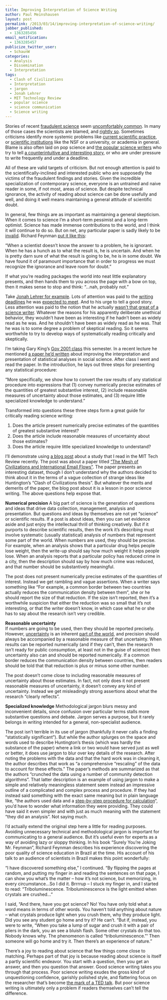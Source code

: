 ```yaml
---
title: Improving Interpretation of Science Writing
author: Paul Meinshausen
layout: post
permalink: /2013/03/14/improving-interpretation-of-science-writing/
jabber_published:
  - 1363285456
email_notification:
  - 1363285457
publicize_twitter_user:
  - SchaunW
categories:
  - Analysis
  - Dissemination
  - Interpretation
tags:
  - Clash of Civilizations
  - Interpretation
  - jargon
  - Jonah Lehrer
  - MIT Technology Review
  - popular science
  - science communication
  - Science writing
---
```

Stories of recent <a href="http://www.nytimes.com/2012/10/06/opinion/fraud-in-the-scientific-literature.html?_r=0">fraudulent science</a> seem <a href="http://www.nytimes.com/2012/04/17/science/rise-in-scientific-journal-retractions-prompts-calls-for-reform.html?_r=1&hpw=&pagewanted=all">uncomfortably common</a>. In many of those cases the scientists are blamed, and <a href="http://retractionwatch.wordpress.com/2013/03/07/wash-u-psychologist-sheds-light-on-inquiry-against-former-psychology-grad-student/">rightly so</a>. Sometimes criticisms identify more systemic problems like <a href="http://www.talyarkoni.org/blog/2013/03/12/the-truth-is-not-optional-five-bad-reasons-and-one-mediocre-one-for-defending-the-status-quo/">current scientific practice</a>, or <a href="http://iai.asm.org/content/80/3/897.full">scientific institutions</a> like the NSF or a university, or academia in general. Blame is also often laid on pop science and <a href="http://blogs.discovermagazine.com/neuroskeptic/2013/03/01/were-all-jonah-lehrer-except-me/#.UT6CgVpxte4">the popular science writers</a> who try to tell <a href="http://evolvingthoughts.net/2013/02/drama-journalism-and-science/">a counterintuitive and interesting story</a>, or who are under pressure to write frequently and under a deadline.

All of these are valid targets of criticism. But not enough attention is paid to the scientifically-inclined and interested public who are supposedly the victims of the fraudulent findings and stories. Given the incredible specialization of contemporary science, everyone is an untrained and naive reader in some, if not most, areas of science. But despite technical ignorance, the activity of reading about science can be done usefully and well, and doing it well means maintaining a general attitude of scientific doubt.<!--more-->

In general, few things are as important as maintaining a general skepticism. When it comes to science I&#8217;m a short-term pessimist and a long-term optimist. Science has made immense contributions to the world, and I think it will continue to do so. But on net, any particular paper is sadly likely to be <a href="http://www.plosmedicine.org/article/info:doi/10.1371/journal.pmed.0020124">invalid</a>. Richard Feynman <a href="http://www.brainpickings.org/index.php/2013/03/06/richard-feynman-responsibility-of-scientists/">put it like this</a>:

&#8220;When a scientist doesn’t know the answer to a problem, he is ignorant. When he has a hunch as to what the result is, he is uncertain. And when he is pretty darn sure of what the result is going to be, he is in some doubt. We have found it of paramount importance that in order to progress we must recognize the ignorance and leave room for doubt.&#8221;

If what you&#8217;re reading packages the world into neat little explanatory presents, and then hands them to you across the page with a bow on top, then it makes sense to stop and think: &#8220;&#8230;nah, probably not.&#8221;

Take <a href="http://www.slate.com/articles/health_and_science/science/2012/08/jonah_lehrer_plagiarism_in_wired_com_an_investigation_into_plagiarism_quotes_and_factual_inaccuracies_.3.html">Jonah Lehrer for example</a>. Lots of attention was paid to the <a href="http://thecognitiveturn.com/2012/08/09/brilliance-at-gunpoint-jonah-lehrer-creativity-and-the-pressures-of-intellectual-performance/">writing deadlines</a> he was <a href="http://www.slate.com/articles/life/culturebox/2012/06/jonah_lehrer_self_plagiarism_the_new_yorker_staffer_stopped_being_a_writer_and_became_an_idea_man_.html">expected to meet</a>. And to his urge to tell a good story. Less attention was paid to the notion that he actually <a href="http://blog.chabris.com/2013/02/what-has-been-forgotten-about-jonah.html">wasn&#8217;t that great of a science writer</a>. Whatever the reasons for his apparently deliberate unethical behavior, they wouldn&#8217;t have been as interesting if he hadn&#8217;t been as widely read as he was. And he shouldn&#8217;t have been as widely read as he was. That he was is to some degree a problem of skeptical reading. So it seems worthwhile to try to develop ways of systematically reading critically and skeptically.

I&#8217;m taking Gary King&#8217;s <a href="http://projects.iq.harvard.edu/gov2001/">Gov 2001 class</a> this semester. In a recent lecture he mentioned <a href="http://gking.harvard.edu/files/abs/making-abs.shtml">a paper he&#8217;d written</a> about improving the interpretation and presentation of statistical analyses in social science. After class I went and read the paper. In the introduction, he lays out three steps for presenting any statistical procedure:

&#8220;More specifically, we show how to convert the raw results of any statistical procedure into expressions that (1) convey numerically precise estimates of the quantities of greatest substantive interest, (2) include reasonable measures of uncertainty about those estimates, and (3) require little specialized knowledge to understand.&#8221;

Transformed into questions these three steps form a great guide for critically reading science writing:

1.  Does the article present numerically precise estimates of the quantities of greatest substantive interest?
2.  Does the article include reasonable measures of uncertainty about those estimates?
3.  Does the article require little specialized knowledge to understand?

I&#8217;ll demonstrate using <a href="http://www.technologyreview.com/view/512116/global-e-mail-patterns-reveal-clash-of-civilizations/#.UTY6J23CXyo.twitter">a blog post</a> about a study that I read in the MIT Tech Review recently. The post was about a paper titled <a href="http://arxiv.org/pdf/1303.0045v1.pdf">&#8220;The Mesh of Civilizations and International Email Flows&#8221;</a>. The paper presents an interesting dataset, though I don&#8217;t understand why the authors decided to think about it in the terms of a vague collection of strange ideas like Huntington&#8217;s &#8220;Clash of Civilizations thesis&#8221;. But whatever the merits and demerits of the paper, the blog post about it is a lesson in poor science writing. The above questions help expose that.

<strong>Numerical precision</strong>
A big part of science is the generation of questions and ideas that drive data collection, management, analysis and presentation. But questions and ideas by themselves are not yet &#8220;science&#8221; or scientific results. If a post is about ideas, then you can set evidence aside and just enjoy the intellectual thrill of thinking creatively. But if it purports to describe scientific results, then the work it&#8217;s describing must involve systematic (usually statistical) analysis of numbers that represent some part of the world. When numbers are used, they should be precise. For example, when an analysis shows that a particular drug helps people lose weight, then the write-up should say how much weight it helps people lose. When an analysis reports that a particular policy has reduced crime in a city, then the description should say by how much crime was reduced, and that number should be substantively meaningful.

The post does not present numerically precise estimates of the quantities of interest. Instead we get rambling and vague assertions. When a writer says something like &#8220;For example, a common border between two countries actually reduces the communication density between them&#8221;, she or he should report the size of that reduction. If the size isn&#8217;t reported, then it&#8217;s a worthwhile suspicion that either the reduction was so small that it&#8217;s not interesting, or that the writer doesn&#8217;t know, in which case what he or she has to say about the research isn&#8217;t very credible.

**Reasonable uncertainty**  
If numbers are going to be used, then they should be reported precisely. However, <a href="http://www.radiolab.org/2009/jun/15/">uncertainty</a> is an inherent <a href="http://en.wikipedia.org/wiki/Stochastic">part of the world</a>, and precision should always be accompanied by a reasonable measure of that uncertainty. When results can be reported numerically (and if they can&#8217;t, then the research isn&#8217;t ready for public consumption, at least not in the guise of science) then uncertainty also can and should be reported numerically. If a common border reduces the communication density between countries, then readers should be told that that reduction is plus or minus some other number.

The post doesn&#8217;t come close to including reasonable measures of uncertainty about those estimates. In fact, not only does it not present reasonable measures of uncertainty, it doesn&#8217;t convey any kind of uncertainty. Instead we get misleadingly strong assertions about what the research &#8220;clearly reflects&#8221;.

<strong>Specialized knowledge</strong>
Methodological jargon blurs messy and inconvenient details, since confusion over particular terms stalls more substantive questions and debate. Jargon serves a purpose, but it rarely belongs in writing intended for a general, non-specialist audience.

The post isn&#8217;t terrible in its use of jargon (thankfully it never calls a finding &#8220;statistically significant&#8221;). But while the author splurges on the space and words used to describe Huntington&#8217;s thesis (which was hardly the substance of the paper) where a link or two would have served just as well or better, it does use jargon to blur over key details of the research. After noting the problems with the data and that the hard work was in cleaning it, the author describes that work as &#8220;a comprehensive &#8220;rescaling&#8221; of the data to account for these effects.&#8221; The paper&#8217;s methods are summarized as that the authors &#8220;crunched the data using a number of community detection algorithms&#8221;. That latter description is an example of using jargon to make a simple and relatively meaningless statement seem instead an impressive outline of a complicated and complex process and procedure. If they had instead said something with the exact same meaning but in plain language like, &#8220;the authors used data and a <a href="http://en.wikipedia.org/wiki/Algorithm">step-by-step procedure for calculation</a>&#8220;, you&#8217;d have to wonder what information they were providing. They could have said it even simpler and with just as much meaning with the statement &#8220;they did an analysis&#8221;. Not saying much.

I&#8217;d actually extend the original step here a little for reading purposes. Avoiding unnecessary technical and methodological jargon is important for communicating to a general audience. But it&#8217;s useful even for experts as a way of avoiding lazy or sloppy thinking. In his book &#8220;Surely You&#8217;re Joking Mr. Feynman&#8221;, Richard Feynman describes his experience discovering the poor quality of science education in Brazil at the time. His account of his talk to an audience of scientists in Brazil makes this point wonderfully:

&#8220;I have discovered something else,&#8221; I continued. &#8220;By flipping the pages at random, and putting my finger in and reading the sentences on that page, I can show you what&#8217;s the matter &#8211; how it&#8217;s not science, but memorizing, in every circumstance&#8230;So I did it. Brrrrup &#8211; I stuck my finger in, and I started to read: &#8220;Triboluminescence. Triboluminescence is the light emitted when crystals are crushed&#8230;&#8221;

I said, &#8220;And there, have you got science? No! You have only told what a word means in terms of other words. You haven&#8217;t told anything about nature &#8211; what crystals produce light when you crush them, why they produce light. Did you see any student go home and try it? He can&#8217;t. &#8220;But if, instead, you were to write, &#8220;When you take a lump of sugar and crush it with a pair of pliers in the dark, you an see a bluish flash. Some other crystals do that too. Nobody knows why. The phenomenon is called &#8220;triboluminescence.&#8221;&#8216; Then someone will go home and try it. Then there&#8217;s an experience of nature.&#8221;

There&#8217;s a joy to reading about science that few things come close to matching. Perhaps part of that joy is because reading about science is itself a partly scientific endeavor. You start with a question, then you get an answer, and then you question that answer. Good science writing takes you through that process. Poor science writing exudes the gross kind of unquestioning confidence, garishly polished style, and flattering focus on the researcher that&#8217;s become <a href="http://blogs.hbr.org/haque/2013/03/lets_save_great_ideas_from_the.html">the mark of a TED talk</a>. But poor science writing is ultimately only a problem if readers themselves can&#8217;t tell the difference.
